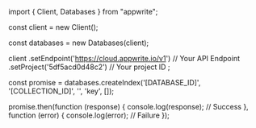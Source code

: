 import { Client, Databases } from "appwrite";

const client = new Client();

const databases = new Databases(client);

client
    .setEndpoint('https://cloud.appwrite.io/v1') // Your API Endpoint
    .setProject('5df5acd0d48c2') // Your project ID
;

const promise = databases.createIndex('[DATABASE_ID]', '[COLLECTION_ID]', '', 'key', []);

promise.then(function (response) {
    console.log(response); // Success
}, function (error) {
    console.log(error); // Failure
});